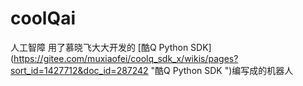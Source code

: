 # coolQai
人工智障
用了慕晓飞大大开发的 [酷Q Python SDK] (https://gitee.com/muxiaofei/coolq_sdk_x/wikis/pages?sort_id=1427712&doc_id=287242 "酷Q Python SDK ")编写成的机器人
